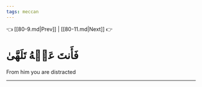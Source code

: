 ```yaml
---
tags: meccan
---
```


👈 [[80-9.md|Prev]] | [[80-11.md|Next]] 👉

# فَأَنتَ عَنۡهُ تَلَهَّىٰ

From him you are distracted

---

